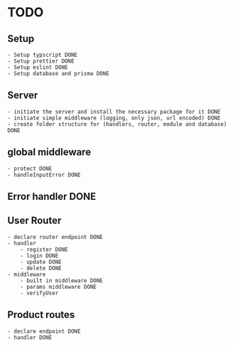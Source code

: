 # TODO

## Setup 
    - Setup typscript DONE
    - Setup prettier DONE
    - Setup eslint DONE
    - Setup database and prisma DONE

## Server
    - initiate the server and install the necessary package for it DONE
    - initiate simple middleware (logging, only json, url encoded) DONE
    - create folder structure for (handlers, router, module and database) DONE


## global middleware 

    - protect DONE
    - handleInputError DONE

## Error handler DONE

## User Router

    - declare router endpoint DONE
    - handler
        - register DONE
        - login DONE
        - update DONE
        - delete DONE
    - middleware
        - built in middleware DONE
        - params middleware DONE
        - verifyUser

## Product routes
    
    - declare endpoint DONE
    - handler DONE
